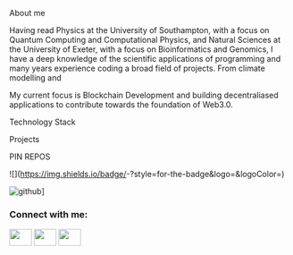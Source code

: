 


About me

Having read Physics at the University of Southampton, with a focus on Quantum Computing and Computational Physics, and Natural Sciences at the University of Exeter, with a focus on Bioinformatics and Genomics, I have a deep knowledge of the scientific applications of programming and many years experience coding a broad field of projects. From climate modelling and 

My current focus is Blockchain Development and building decentraliased applications to contribute towards the foundation of Web3.0.


Technology Stack



Projects

PIN REPOS 




![<Badge Name>](https://img.shields.io/badge/<Badge Text>-<Background Color>?style=for-the-badge&logo=<Icon Name>&logoColor=<Logo Color>)

![github](https://img.shields.io/badge/GitHub-000000?style=for-the-badge&logo=GitHub&logoColor=white)]
  
  <h3 align="left">Connect with me:</h3>
<p align="left">
<a href="your link" target="(https://www.twitter.com/TjMensah)"><img align="center" src="https://cdn.jsdelivr.net/npm/simple-icons@3.0.1/icons/twitter.svg" alt="" height="30" width="40" /></a>
<a href="your link" target="(https://www.linkedin.com/in/terome-j-m-331336167/)"><img align="center" src="https://cdn.jsdelivr.net/npm/simple-icons@3.0.1/icons/linkedin.svg" alt="" height="30" width="40" /></a>
<a href="your link" target="(https://www.instagram.com/txm.ai)"><img align="center" src="https://cdn.jsdelivr.net/npm/simple-icons@3.0.1/icons/instagram.svg" alt="" height="30" width="40" /></a>
</p>



